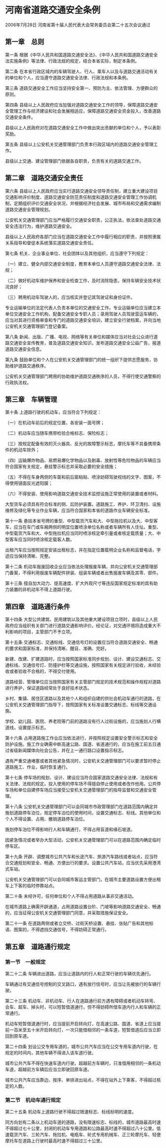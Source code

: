 # 河南省道路交通安全条例

2006年7月28日 河南省第十届人民代表大会常务委员会第二十五次会议通过



## 第一章　总则

第一条 根据《中华人民共和国道路交通安全法》、《中华人民共和国道路交通安全法实施条例》等法律、行政法规的规定，结合本省实际，制定本条例。

第二条 在本省行政区域内的车辆驾驶人、行人、乘车人以及与道路交通活动有关的单位和个人，应当遵守道路交通安全法律、行政法规和本条例。

第三条 道路交通安全工作应当坚持安全第一、预防为主、依法管理、方便群众的原则。

第四条 县级以上人民政府应当加强对道路交通安全工作的领导，保障道路交通安全管理工作与经济建设和社会发展相适应，保障道路交通安全资金投入，改善道路交通安全条件。

县级以上人民政府对在道路交通安全工作中做出突出贡献的单位和个人，予以表彰奖励。

第五条 县级以上公安机关交通管理部门负责本行政区域内的道路交通安全管理工作。

县级以上交通、建设管理部门依据各自职责，负责有关的道路交通工作。

## 第二章　道路交通安全责任

第六条 县级以上人民政府应当实行道路交通安全领导责任制，建立重大建设项目交通影响评价制度、道路交通安全防范责任制度和道路交通安全管理工作协调机制，定期组织评价交通安全状况，并根据经济社会发展、城市布局和交通需求编制道路交通安全管理规划。

公安机关交通管理部门应当严格履行交通安全职责，公正执法，依法查处道路交通安全违法行为，维护道路交通安全。

县级以上人民政府各部门应当在道路交通安全工作中履行相应的职责，并按照隶属关系指导和督促本系统落实道路交通安全责任。

第七条 机关、企业事业单位、社会团体以及其他组织，应当遵守下列规定：

（一）建立、健全内部交通安全制度，教育本单位人员遵守道路交通安全法律、法规；

（二）做好机动车维护保养和安全检查工作，及时消除隐患，保持车辆安全技术状况良好；

（三）聘用机动车驾驶人的，应当核实并登记其驾驶证和身份证件。

专业运输单位的法定代表人负责本单位的交通安全工作。专业运输单位应当建立本单位交通安全工作机构，配备交通安全专职人员；录用驾驶人员驾驶营运车辆的，应当对其进行资格审查和专门的道路交通安全培训，建立安全行驶档案，并向当地公安机关交通管理部门登记备案。

第八条 新闻、出版、广播、电视、网络等有关单位和媒体应当对社会公众进行道路交通安全宣传教育，普及道路交通安全知识，发布道路交通安全公益广告，报道道路交通安全信息。

第九条 鼓励单位和个人在公安机关交通管理部门的统一组织下提供志愿服务，协助维护道路交通秩序。

公安机关交通管理部门聘用的协助维护道路交通秩序的人员，不得行使交通警察的行政执法权。

## 第三章　车辆管理

第十条 上道路行驶的机动车，应当符合下列规定：

（一）在机动车前后的规定位置，各安装一面号牌；

（二）机动车应当随车携带检验合格标志、保险标志；

（三）按规定配备有效的灭火器具、反光的故障警示标志，摩托车等不具备携带条件的机动车除外；

（四）运输爆炸物品、易燃易爆化学物品以及剧毒、放射性等危险物品的车辆应当符合国家有关规定，悬挂警示标志并采取必要的安全措施；

（五）不得在车身两侧的车窗和前后窗粘贴、喷涂妨碍驾驶视线的文字、图案，不得使用镜面反光遮阳膜；

（六）不得安装、使用影响道路交通安全技术监控设施正常使用的装置或者材料。

大型货车必须具有符合标准的侧、后防护装置。道路施工、养护、环卫清扫、设施维修及绿化等专业作业车辆，应当符合国家和本省的道路作业车辆安全标准。

第十一条 悬挂本省号牌的重型、中型载货汽车和大、中型拖拉机以及大、中型客车，应当在车门或车厢两侧的明显位置喷涂单位名称或者车辆所有人住址。重型、中型载货汽车和大、中型拖拉机应当同时喷涂核定牵引量或者核定载质量；大、中型客车应当同时喷涂核定载客人数。

出租汽车应当按照规定安装出租标志，并在指定位置载明企业名称和监督电话，字迹应当保持清晰、完整。

第十二条 机动车报废回收企业应当依法处理报废车辆，并向公安机关交通管理部门备案，不得利用报废车辆配件拼装、组装车辆或者出售报废车辆及其零、部件。

第十三条 擅自加大动力、提高速度、扩大外观尺寸等违反国家规定标准的具有助力装置的非机动车不得上道路行驶。

## 第四章　道路通行条件

第十四条 大型公共建筑、民用建筑以及其他重大建设项目立项时，县级以上人民政府应当组织有关部门进行道路交通影响评价。经论证，对交通环境将造成重大不利影响的项目，主管部门不予立项。

第十五条 交通标志、交通标线、交通信号灯的设置应当符合道路交通安全、畅通的要求和国家标准，并保持清晰、醒目、准确、完好。

新建、改建、扩建道路时，应当按照国家标准同步规划、设计、建设交通标志、交通标线、交通信号灯、防撞护栏等交通设施，按照国家有关规定进行验收，未经验收或者验收不合格的，不得交付使用。

道路经营、管理单位应当按照国家有关主管部门规定的技术规范和操作规程对道路进行养护，保证道路经常处于良好技术状态。

乡村、集镇、居住区道路以及其他个人和组织自建的供社会机动车通行的道路，在公安机关交通管理部门指导下，按照国家有关标准设置交通标志、标线等交通设施。

学校、幼儿园、医院、养老院等门前的道路没有行人过街设施的，应当施划人行横道线，设置提示标志。

第十六条 占用道路施工作业应当依法进行，并按照规定设置安全警示标志和安全防护设施。施工作业确需中断高速公路、国道、省道通行的，应当在施工前五日通过省级新闻媒体向社会公告，并在上一通行路口设置指示标志。

遇有严重交通堵塞或者其他紧急情况时，公安机关交通管理部门可以要求暂时停止道路施工、作业，临时恢复通行。

第十七条 停车场的规划、设计、建设应当符合国家道路交通安全法律、法规和有关法律、法规的规定。投入使用的停车场不得擅自停止使用或者改作他用。公共停车场和单位自建停车场应当接受公安机关交通管理部门的指导监督和交通安全管理。

第十八条 公安机关交通管理部门可以会同城市市政管理部门在道路范围内确定并施划道路停车泊位，规定停车泊位的使用时间，设置交通标志、标线。其他单位和个人不得设置、占用、撤销道路停车泊位。

施划停车泊位不得影响行人和车辆通行，不得占用盲道和缘石坡道。

因紧急情况或者举办大型活动，公安机关交通管理部门可以在道路范围内确定临时停车区。

第十九条 开辟、调整城市公共汽车和长途汽车、旅游汽车路线或者站点，应当符合交通规划和安全、畅通、方便出行的要求。设置公共汽车站，应当优先采用港湾式车站。

公安机关交通管理部门可以会同城市客运主管部门，在城市主要道路设置方便出租车上下客的临时停靠站点。

第二十条 未经许可，任何单位和个人不得占用道路从事非交通活动。

在城市道路上确需开辟通道，占用道路设置台阶、门坡等影响道路交通安全、畅通的，应当征得公安机关交通管理部门同意，并采取措施保证安全。

第二十一条 在道路两侧或者立交桥、过街天桥设置、悬挂、张贴广告和其他标语、图案的，不得遮挡交通信号，不得妨碍正常通行。

## 第五章　道路通行规定

### 第一节　一般规定

第二十二条 车辆进出道路，应当让道路内的行人和正常行驶的车辆优先通行。

车辆通过有交通信号控制的交叉路口，遇有放行信号时，应当让先被放行的车辆行驶。

第二十三条 机动车、非机动车、行人在道路通行前方遇有障碍或者机动车转弯、会车、超车、掉头时，可以短暂借道通行，但不得妨碍所借车道内行人和车辆的正常通行。

机动车短暂借道通行时，应当提前开启转向灯，在高速公路、国道、省道上应当提前一百米至五十米开启转向灯，一次只能借相邻的一条车道，短暂借道后应当立即回到原车道。

第二十四条 划设公交专用车道的，城市公共汽车应当在公交专用车道内行驶，在规定的时间内，其他车辆不得进入该车道行驶。

城市公共汽车不得在快速车道内行驶。超越前方车辆时，只准借用相邻的一条机动车道，超越前方车辆后应当立即驶回原车道。

城市公共汽车应当靠边、按序、单排进出站点，不得在站外上下乘客，不得超过核定的人数。

### 第二节　机动车通行规定

第二十五条 机动车上道路行驶不得超过限速标志、标线标明的速度。

同方向划有二条以上机动车道的道路，没有限速标志、标线的，城市道路最高时速不得超过七十公里，封闭的机动车专用道路和公路最高时速不得超过八十公里。低速载货汽车、三轮汽车、拖拉机、电瓶车、轮式专用机械车、正三轮摩托车、轻便摩托车在道路上行驶时最高时速不得超过三十公里。